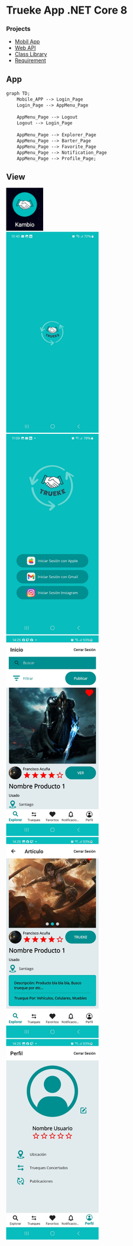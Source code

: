 # Trueke App .NET Core 8

### Projects
* [Mobil App](https://github.com/TheNefelin/Kambio_.NetCore/tree/master/MauiKambio)
* [Web API](*)
* [Class Library](https://github.com/TheNefelin/Kambio_.NetCore/tree/master/ClassLibraryModels)
* [Requirement](https://github.com/TheNefelin/Kambio_.NetCore/tree/master/Requerimiento)

## App
```mermaid
graph TD;
    Mobile_APP --> Login_Page 
    Login_Page --> AppMenu_Page
  
    AppMenu_Page --> Logout
    Logout --> Login_Page

    AppMenu_Page --> Explorer_Page
    AppMenu_Page --> Barter_Page
    AppMenu_Page --> Favorite_Page
    AppMenu_Page --> Notification_Page
    AppMenu_Page --> Profile_Page;
```

## View
<img src="\Requerimiento\Docs\img01.png" alt="img01" width="100px"/>

<div>
    <img src="\Requerimiento\Docs\img02.jpg" alt="img02" width="250px"/>
    &nbsp;
    <img src="\Requerimiento\Docs\img03.jpg" alt="img03" width="250px"/>
    &nbsp;
    <img src="\Requerimiento\Docs\img04.jpg" alt="img04" width="250px"/>
    &nbsp;
    <img src="\Requerimiento\Docs\img05.jpg" alt="img05" width="250px"/>
    &nbsp;
    <img src="\Requerimiento\Docs\img06.jpg" alt="img06" width="250px"/>
    &nbsp;	
</div>

